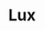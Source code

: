 ---
layout: song
redirect_from: /Home/Song/2
id: 2
title: Lux
artist: Kraedt
genre: Progressive House
image: Lux.jpg
buy-able: true
downloadable: true
yt-id: MOWax_3ywrc
itunes: https://itunes.apple.com/us/album/the-record-crate/id1195366160
beatport:
amazon: https://www.amazon.com/Record-Crate-Kraedt/dp/B01MT9BKO0/ref=sr_1_3?s=dmusic&ie=UTF8&qid=1491041296&sr=1-3-mp3-albums-bar-strip-0&keywords=Kraedt
spotify: https://open.spotify.com/album/5BHcEqyyuer5W8ikGztMJm
license: 1
---